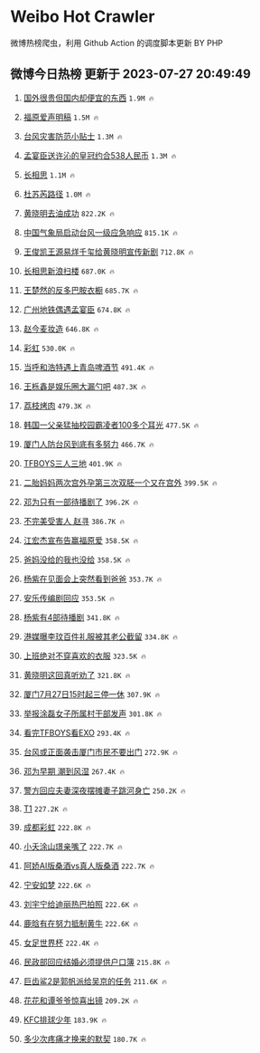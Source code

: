 # Weibo Hot Crawler 



微博热榜爬虫，利用 Github Action 的调度脚本更新 BY PHP 


## 微博今日热榜 更新于 2023-07-27 20:49:49 
1. [国外很贵但国内却便宜的东西](https://s.weibo.com/weibo?q=%23%E5%9B%BD%E5%A4%96%E5%BE%88%E8%B4%B5%E4%BD%86%E5%9B%BD%E5%86%85%E5%8D%B4%E4%BE%BF%E5%AE%9C%E7%9A%84%E4%B8%9C%E8%A5%BF%23&t=31&band_rank=1&Refer=top) `1.9M 🔥` 

1. [福原爱声明稿](https://s.weibo.com/weibo?q=%23%E7%A6%8F%E5%8E%9F%E7%88%B1%E5%A3%B0%E6%98%8E%E7%A8%BF%23&t=31&band_rank=2&Refer=top) `1.5M 🔥` 

1. [台风灾害防范小贴士](https://s.weibo.com/weibo?q=%23%E5%8F%B0%E9%A3%8E%E7%81%BE%E5%AE%B3%E9%98%B2%E8%8C%83%E5%B0%8F%E8%B4%B4%E5%A3%AB%23&t=31&band_rank=3&Refer=top) `1.3M 🔥` 

1. [孟宴臣送许沁的皇冠约合538人民币](https://s.weibo.com/weibo?q=%23%E5%AD%9F%E5%AE%B4%E8%87%A3%E9%80%81%E8%AE%B8%E6%B2%81%E7%9A%84%E7%9A%87%E5%86%A0%E7%BA%A6%E5%90%88538%E4%BA%BA%E6%B0%91%E5%B8%81%23&t=31&band_rank=4&Refer=top) `1.3M 🔥` 

1. [长相思](https://s.weibo.com/weibo?q=%E9%95%BF%E7%9B%B8%E6%80%9D&t=31&band_rank=5&Refer=top) `1.1M 🔥` 

1. [杜苏芮路径](https://s.weibo.com/weibo?q=%E6%9D%9C%E8%8B%8F%E8%8A%AE%E8%B7%AF%E5%BE%84&t=31&band_rank=6&Refer=top) `1.0M 🔥` 

1. [黄晓明去油成功](https://s.weibo.com/weibo?q=%E9%BB%84%E6%99%93%E6%98%8E%E5%8E%BB%E6%B2%B9%E6%88%90%E5%8A%9F&t=31&band_rank=7&Refer=top) `822.2K 🔥` 

1. [中国气象局启动台风一级应急响应](https://s.weibo.com/weibo?q=%23%E4%B8%AD%E5%9B%BD%E6%B0%94%E8%B1%A1%E5%B1%80%E5%90%AF%E5%8A%A8%E5%8F%B0%E9%A3%8E%E4%B8%80%E7%BA%A7%E5%BA%94%E6%80%A5%E5%93%8D%E5%BA%94%23&t=31&band_rank=8&Refer=top) `815.1K 🔥` 

1. [王俊凯王源易烊千玺给黄晓明宣传新剧](https://s.weibo.com/weibo?q=%23%E7%8E%8B%E4%BF%8A%E5%87%AF%E7%8E%8B%E6%BA%90%E6%98%93%E7%83%8A%E5%8D%83%E7%8E%BA%E7%BB%99%E9%BB%84%E6%99%93%E6%98%8E%E5%AE%A3%E4%BC%A0%E6%96%B0%E5%89%A7%23&t=31&band_rank=9&Refer=top) `712.8K 🔥` 

1. [长相思新浪扫楼](https://s.weibo.com/weibo?q=%23%E9%95%BF%E7%9B%B8%E6%80%9D%E6%96%B0%E6%B5%AA%E6%89%AB%E6%A5%BC%23&t=31&band_rank=10&Refer=top) `687.0K 🔥` 

1. [王楚然的反多巴胺衣橱](https://s.weibo.com/weibo?q=%23%E7%8E%8B%E6%A5%9A%E7%84%B6%E7%9A%84%E5%8F%8D%E5%A4%9A%E5%B7%B4%E8%83%BA%E8%A1%A3%E6%A9%B1%23&t=31&band_rank=11&Refer=top) `685.7K 🔥` 

1. [广州地铁偶遇孟宴臣](https://s.weibo.com/weibo?q=%23%E5%B9%BF%E5%B7%9E%E5%9C%B0%E9%93%81%E5%81%B6%E9%81%87%E5%AD%9F%E5%AE%B4%E8%87%A3%23&t=31&band_rank=12&Refer=top) `674.8K 🔥` 

1. [赵今麦妆造](https://s.weibo.com/weibo?q=%E8%B5%B5%E4%BB%8A%E9%BA%A6%E5%A6%86%E9%80%A0&t=31&band_rank=13&Refer=top) `646.8K 🔥` 

1. [彩虹](https://s.weibo.com/weibo?q=%E5%BD%A9%E8%99%B9&t=31&band_rank=14&Refer=top) `530.0K 🔥` 

1. [当呼和浩特遇上青岛啤酒节](https://s.weibo.com/weibo?q=%23%E5%BD%93%E5%91%BC%E5%92%8C%E6%B5%A9%E7%89%B9%E9%81%87%E4%B8%8A%E9%9D%92%E5%B2%9B%E5%95%A4%E9%85%92%E8%8A%82%23&t=31&band_rank=15&Refer=top) `491.4K 🔥` 

1. [王栎鑫是娱乐圈大漏勺吧](https://s.weibo.com/weibo?q=%23%E7%8E%8B%E6%A0%8E%E9%91%AB%E6%98%AF%E5%A8%B1%E4%B9%90%E5%9C%88%E5%A4%A7%E6%BC%8F%E5%8B%BA%E5%90%A7%23&t=31&band_rank=16&Refer=top) `487.3K 🔥` 

1. [荔枝烤肉](https://s.weibo.com/weibo?q=%E8%8D%94%E6%9E%9D%E7%83%A4%E8%82%89&t=31&band_rank=17&Refer=top) `479.3K 🔥` 

1. [韩国一父亲猛抽校园霸凌者100多个耳光](https://s.weibo.com/weibo?q=%23%E9%9F%A9%E5%9B%BD%E4%B8%80%E7%88%B6%E4%BA%B2%E7%8C%9B%E6%8A%BD%E6%A0%A1%E5%9B%AD%E9%9C%B8%E5%87%8C%E8%80%85100%E5%A4%9A%E4%B8%AA%E8%80%B3%E5%85%89%23&t=31&band_rank=18&Refer=top) `477.5K 🔥` 

1. [厦门人防台风到底有多努力](https://s.weibo.com/weibo?q=%23%E5%8E%A6%E9%97%A8%E4%BA%BA%E9%98%B2%E5%8F%B0%E9%A3%8E%E5%88%B0%E5%BA%95%E6%9C%89%E5%A4%9A%E5%8A%AA%E5%8A%9B%23&t=31&band_rank=19&Refer=top) `466.7K 🔥` 

1. [TFBOYS三人三地](https://s.weibo.com/weibo?q=%23TFBOYS%E4%B8%89%E4%BA%BA%E4%B8%89%E5%9C%B0%23&t=31&band_rank=20&Refer=top) `401.9K 🔥` 

1. [二胎妈妈两次宫外孕第三次双胚一个又在宫外](https://s.weibo.com/weibo?q=%23%E4%BA%8C%E8%83%8E%E5%A6%88%E5%A6%88%E4%B8%A4%E6%AC%A1%E5%AE%AB%E5%A4%96%E5%AD%95%E7%AC%AC%E4%B8%89%E6%AC%A1%E5%8F%8C%E8%83%9A%E4%B8%80%E4%B8%AA%E5%8F%88%E5%9C%A8%E5%AE%AB%E5%A4%96%23&t=31&band_rank=21&Refer=top) `399.5K 🔥` 

1. [邓为只有一部待播剧了](https://s.weibo.com/weibo?q=%23%E9%82%93%E4%B8%BA%E5%8F%AA%E6%9C%89%E4%B8%80%E9%83%A8%E5%BE%85%E6%92%AD%E5%89%A7%E4%BA%86%23&t=31&band_rank=22&Refer=top) `396.2K 🔥` 

1. [不完美受害人 赵寻](https://s.weibo.com/weibo?q=%E4%B8%8D%E5%AE%8C%E7%BE%8E%E5%8F%97%E5%AE%B3%E4%BA%BA%20%E8%B5%B5%E5%AF%BB&t=31&band_rank=23&Refer=top) `386.7K 🔥` 

1. [江宏杰宣布告赢福原爱](https://s.weibo.com/weibo?q=%23%E6%B1%9F%E5%AE%8F%E6%9D%B0%E5%AE%A3%E5%B8%83%E5%91%8A%E8%B5%A2%E7%A6%8F%E5%8E%9F%E7%88%B1%23&t=31&band_rank=24&Refer=top) `358.5K 🔥` 

1. [爸妈没给的我也没给](https://s.weibo.com/weibo?q=%23%E7%88%B8%E5%A6%88%E6%B2%A1%E7%BB%99%E7%9A%84%E6%88%91%E4%B9%9F%E6%B2%A1%E7%BB%99%23&t=31&band_rank=25&Refer=top) `358.5K 🔥` 

1. [杨紫在见面会上突然看到爸爸](https://s.weibo.com/weibo?q=%23%E6%9D%A8%E7%B4%AB%E5%9C%A8%E8%A7%81%E9%9D%A2%E4%BC%9A%E4%B8%8A%E7%AA%81%E7%84%B6%E7%9C%8B%E5%88%B0%E7%88%B8%E7%88%B8%23&t=31&band_rank=26&Refer=top) `353.7K 🔥` 

1. [安乐传编剧回应](https://s.weibo.com/weibo?q=%23%E5%AE%89%E4%B9%90%E4%BC%A0%E7%BC%96%E5%89%A7%E5%9B%9E%E5%BA%94%23&t=31&band_rank=27&Refer=top) `353.5K 🔥` 

1. [杨紫有4部待播剧](https://s.weibo.com/weibo?q=%23%E6%9D%A8%E7%B4%AB%E6%9C%894%E9%83%A8%E5%BE%85%E6%92%AD%E5%89%A7%23&t=31&band_rank=28&Refer=top) `341.8K 🔥` 

1. [港媒曝李玟百件礼服被其老公截留](https://s.weibo.com/weibo?q=%23%E6%B8%AF%E5%AA%92%E6%9B%9D%E6%9D%8E%E7%8E%9F%E7%99%BE%E4%BB%B6%E7%A4%BC%E6%9C%8D%E8%A2%AB%E5%85%B6%E8%80%81%E5%85%AC%E6%88%AA%E7%95%99%23&t=31&band_rank=29&Refer=top) `334.8K 🔥` 

1. [上班绝对不穿喜欢的衣服](https://s.weibo.com/weibo?q=%23%E4%B8%8A%E7%8F%AD%E7%BB%9D%E5%AF%B9%E4%B8%8D%E7%A9%BF%E5%96%9C%E6%AC%A2%E7%9A%84%E8%A1%A3%E6%9C%8D%23&t=31&band_rank=30&Refer=top) `323.5K 🔥` 

1. [黄晓明这回真听劝了](https://s.weibo.com/weibo?q=%23%E9%BB%84%E6%99%93%E6%98%8E%E8%BF%99%E5%9B%9E%E7%9C%9F%E5%90%AC%E5%8A%9D%E4%BA%86%23&t=31&band_rank=31&Refer=top) `321.8K 🔥` 

1. [厦门7月27日15时起三停一休](https://s.weibo.com/weibo?q=%23%E5%8E%A6%E9%97%A87%E6%9C%8827%E6%97%A515%E6%97%B6%E8%B5%B7%E4%B8%89%E5%81%9C%E4%B8%80%E4%BC%91%23&t=31&band_rank=32&Refer=top) `307.9K 🔥` 

1. [举报涂磊女子所属村干部发声](https://s.weibo.com/weibo?q=%23%E4%B8%BE%E6%8A%A5%E6%B6%82%E7%A3%8A%E5%A5%B3%E5%AD%90%E6%89%80%E5%B1%9E%E6%9D%91%E5%B9%B2%E9%83%A8%E5%8F%91%E5%A3%B0%23&t=31&band_rank=33&Refer=top) `301.8K 🔥` 

1. [看完TFBOYS看EXO](https://s.weibo.com/weibo?q=%23%E7%9C%8B%E5%AE%8CTFBOYS%E7%9C%8BEXO%23&t=31&band_rank=34&Refer=top) `293.4K 🔥` 

1. [台风或正面袭击厦门市民不要出门](https://s.weibo.com/weibo?q=%23%E5%8F%B0%E9%A3%8E%E6%88%96%E6%AD%A3%E9%9D%A2%E8%A2%AD%E5%87%BB%E5%8E%A6%E9%97%A8%E5%B8%82%E6%B0%91%E4%B8%8D%E8%A6%81%E5%87%BA%E9%97%A8%23&t=31&band_rank=35&Refer=top) `272.9K 🔥` 

1. [邓为早期 潮到风湿](https://s.weibo.com/weibo?q=%E9%82%93%E4%B8%BA%E6%97%A9%E6%9C%9F%20%E6%BD%AE%E5%88%B0%E9%A3%8E%E6%B9%BF&t=31&band_rank=36&Refer=top) `267.4K 🔥` 

1. [警方回应夫妻深夜摆摊妻子跳河身亡](https://s.weibo.com/weibo?q=%23%E8%AD%A6%E6%96%B9%E5%9B%9E%E5%BA%94%E5%A4%AB%E5%A6%BB%E6%B7%B1%E5%A4%9C%E6%91%86%E6%91%8A%E5%A6%BB%E5%AD%90%E8%B7%B3%E6%B2%B3%E8%BA%AB%E4%BA%A1%23&t=31&band_rank=37&Refer=top) `250.2K 🔥` 

1. [T1](https://s.weibo.com/weibo?q=T1&t=31&band_rank=38&Refer=top) `227.2K 🔥` 

1. [成都彩虹](https://s.weibo.com/weibo?q=%E6%88%90%E9%83%BD%E5%BD%A9%E8%99%B9&t=31&band_rank=39&Refer=top) `222.8K 🔥` 

1. [小夭涂山璟亲嘴了](https://s.weibo.com/weibo?q=%23%E5%B0%8F%E5%A4%AD%E6%B6%82%E5%B1%B1%E7%92%9F%E4%BA%B2%E5%98%B4%E4%BA%86%23&t=31&band_rank=40&Refer=top) `222.7K 🔥` 

1. [阿娇AI版桑酒vs真人版桑酒](https://s.weibo.com/weibo?q=%23%E9%98%BF%E5%A8%87AI%E7%89%88%E6%A1%91%E9%85%92vs%E7%9C%9F%E4%BA%BA%E7%89%88%E6%A1%91%E9%85%92%23&t=31&band_rank=41&Refer=top) `222.7K 🔥` 

1. [宁安如梦](https://s.weibo.com/weibo?q=%E5%AE%81%E5%AE%89%E5%A6%82%E6%A2%A6&t=31&band_rank=42&Refer=top) `222.6K 🔥` 

1. [刘宇宁给迪丽热巴拍照](https://s.weibo.com/weibo?q=%23%E5%88%98%E5%AE%87%E5%AE%81%E7%BB%99%E8%BF%AA%E4%B8%BD%E7%83%AD%E5%B7%B4%E6%8B%8D%E7%85%A7%23&t=31&band_rank=43&Refer=top) `222.6K 🔥` 

1. [鹿晗有在努力抵制黄牛](https://s.weibo.com/weibo?q=%23%E9%B9%BF%E6%99%97%E6%9C%89%E5%9C%A8%E5%8A%AA%E5%8A%9B%E6%8A%B5%E5%88%B6%E9%BB%84%E7%89%9B%23&t=31&band_rank=44&Refer=top) `222.6K 🔥` 

1. [女足世界杯](https://s.weibo.com/weibo?q=%E5%A5%B3%E8%B6%B3%E4%B8%96%E7%95%8C%E6%9D%AF&t=31&band_rank=45&Refer=top) `222.4K 🔥` 

1. [民政部回应结婚必须提供户口簿](https://s.weibo.com/weibo?q=%23%E6%B0%91%E6%94%BF%E9%83%A8%E5%9B%9E%E5%BA%94%E7%BB%93%E5%A9%9A%E5%BF%85%E9%A1%BB%E6%8F%90%E4%BE%9B%E6%88%B7%E5%8F%A3%E7%B0%BF%23&t=31&band_rank=46&Refer=top) `215.8K 🔥` 

1. [巨齿鲨2是郭帆派给吴京的任务](https://s.weibo.com/weibo?q=%23%E5%B7%A8%E9%BD%BF%E9%B2%A82%E6%98%AF%E9%83%AD%E5%B8%86%E6%B4%BE%E7%BB%99%E5%90%B4%E4%BA%AC%E7%9A%84%E4%BB%BB%E5%8A%A1%23&t=31&band_rank=47&Refer=top) `211.6K 🔥` 

1. [花花和谭爷爷惊喜出镜](https://s.weibo.com/weibo?q=%23%E8%8A%B1%E8%8A%B1%E5%92%8C%E8%B0%AD%E7%88%B7%E7%88%B7%E6%83%8A%E5%96%9C%E5%87%BA%E9%95%9C%23&t=31&band_rank=48&Refer=top) `209.2K 🔥` 

1. [KFC排球少年](https://s.weibo.com/weibo?q=KFC%E6%8E%92%E7%90%83%E5%B0%91%E5%B9%B4&t=31&band_rank=49&Refer=top) `183.9K 🔥` 

1. [多少次疼痛才换来的默契](https://s.weibo.com/weibo?q=%23%E5%A4%9A%E5%B0%91%E6%AC%A1%E7%96%BC%E7%97%9B%E6%89%8D%E6%8D%A2%E6%9D%A5%E7%9A%84%E9%BB%98%E5%A5%91%23&t=31&band_rank=50&Refer=top) `180.7K 🔥` 

